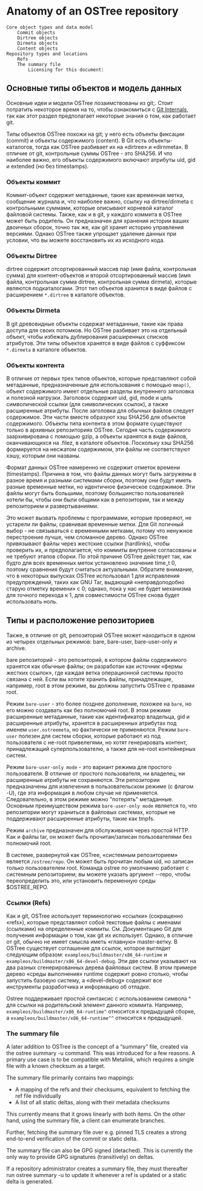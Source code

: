 # Anatomy of an OSTree repository

    Core object types and data model
        Commit objects
        Dirtree objects
        Dirmeta objects
        Content objects
    Repository types and locations
        Refs
        The summary file
            Licensing for this document:
## Основные типы объектов и модель данных

Основные идеи и модели OSTree позаимствованы из git;.
Стоит потратить некоторое время на то, чтобы ознакомиться с [Git Internals](http://git-scm.com/book/en/v2), так как этот раздел предполагает некоторые знания о том, как работает git.

Типы объектов OSTree похожи на git; у него есть объекты фиксации (commit) и объекты содержимого (content). 
В Git есть объекты-каталогов, тогда как OSTree разбивает их на «dirtree» и «dirnmeta». 
В  отличие от git, контрольные суммы OSTree - это SHA256. 
И что наиболее важно, его объекты содержимого включают атрибуты uid, gid и extended (но без timestamps). 


### Объекты коммит

Коммит-объект  содержит метаданные, такие как временная метка, сообщение журнала и, что наиболее важно, ссылку на  dirtree/dirmeta c контрольными суммами, которые описывают корневой каталог файловой системы. 
Также, как и в git, у каждого коммита в OSTree может быть родитель. 
Он предназначен для хранения истории ваших двоичных сборок, точно так же, как git хранит историю управления версиями. 
Однако OSTree также упрощает удаление данных при условии, что вы можете восстановить их из исходного кода. 

### Объекты Dirtree

dirtree содержит отсортированный массив пар (имя файла, контрольная сумма) для контент-объектов  и второй отсортированный массив (имя файла, контрольная сумма dirtree, контрольная сумма dirmeta), которые являются подкаталогами. Этот тип объектов хранится в виде файлов с расширением `*.dirtree` в каталоге объектов. 

### Объекты Dirmeta
В git древовидные объекты содержат метаданные, такие как права доступа для своих потомков. 
Но OSTree разбивает это на отдельный объект, чтобы избежать дублирования расширенных списков атрибутов. 
Эти типы объектов хранятся в виде файлов с суффиксом `*.dirmeta` в каталоге объектов. 

### Объекты контента

В отличие от первых трех типов объектов, которые представляют собой метаданные, предназначенные для использования с помощью `mmap()`, объект содержимого имеет отдельные разделы внутреннего заголовка и полезной нагрузки. Заголовок содержит uid, gid, mode и цель символической ссылки (для символических ссылок), а также расширенные атрибуты. После заголовка для обычных файлов следует содержимое. Эти части вместе образуют хэш SHA256 для объектов содержимого. Объекты типа контента в этом формате существуют только в архивных репозиториях OSTree. Сегодня часть содержимого заархивирована с помощью gzip, а объекты хранятся в виде файлов, оканчивающихся на .filez, в каталоге объектов. Поскольку хэш SHA256 формируется на несжатом содержимом, эти файлы не соответствуют хэшу, которым они названы.

Формат данных OSTree намеренно не содержит отметок времени (timestamps). Причина в том, что файлы данных могут быть загружены в разное время и разными системами сборки, поэтому они будут иметь разные временные метки, но идентичное физическое содержимое. Эти файлы могут быть большими, поэтому большинство пользователей хотели бы, чтобы они были общими как в репозитории, так и между репозиторием и развертываниями.

Это может вызвать проблемы с программами, которые проверяют, не устарели ли файлы, сравнивая временные метки. Для Git логичный выбор - не связываться с временными метками, потому что ненужное перестроение лучше, чем сломанное дерево. Однако OSTree привязывают файлы через жестские ссылки (hardlinks), чтобы проверить их, и предполагается, что коммиты внутренне согласованы и не требуют этапов сборки. 
По этой причине OSTree действует так, как будто для всех временных меток установлено значение time_t 0, поэтому сравнения будут считаться актуальными. 
Обратите внимание, что в некоторых выпусках OSTree использовал 1 для исправления предупреждений, таких как GNU Tar, выдающий «неправдоподобно старую отметку времени» с 0; однако, пока у нас не будет механизма для точного перехода к 1, для совместимости OSTree снова будет использовать ноль.

## Типы и расположение репозиториев

Также, в отличие от git, репозиторий OSTree может находиться в одном из четырех отдельных режимов: bare, bare-user, bare-user-only и archive. 

bare репозиторий - это репозиторий, в котором файлы содержимого хранятся как обычные файлы; он разработан как источник «фермы жестких ссылок», где каждая ветка операционной системы просто связана с ней. 
Если вы хотите хранить файлы, принадлежащие, например, root в этом режиме, вы должны запустить OSTree с правами root.

Режим `bare-user` - это более позднее дополнение, похожее на `bare`, но его можно создавать как без полномочий root. 
В этом режиме расширенные метаданные, такие как идентификатор владельца, gid и расширенные атрибуты, хранятся в расширенных атрибутах под именем `user.ostreemeta`, но фактически не применяются. Режим `bare-user` полезен для систем сборки, которые работают из под пользователя с не-root привелегями, но хотят генерировать контент, принадлежащий суперпользователю, а также для 
не-root контейнерных систем.

Режим `bare-user-only mode` - это вариант режима для простого пользователя. В отличие от простого пользователя, ни владелец, ни расширенные атрибуты не сохраняются. 
Эти репозитории предназначены для извлечения в пользовательском режиме (с флагом -U), где эта информация в любом случае не применяется. 
Следовательно, в этом режиме можно "потерять" метаданные. 
Основным преимуществом режима `bare-user-only mode` является то, что репозитории могут храниться в файловых системах, которые не поддерживают расширенные атрибуты, такие как tmpfs.

Режим `archive` предназначен для обслуживания через простой HTTP. 
Как и файлы tar, он может быть прочитан/записан пользователями без полномочий root.

В системе, развернутой как OSTree, «системным репозиторием» является `/ostree/repo`. 
Он может быть прочитан любым uid, но записан только пользователем root. 
Команда ostree по умолчанию работает с системным репозиторием; вы можете указать аргумент --repo, чтобы переопределить это, или установить переменную среды $OSTREE_REPO. 

### Ссылки (Refs)

Как и git, OSTree использует терминологию «ссылки» (сокращенно «refs»), которые представляют собой текстовые файлы с именами (ссылками) на определенные коммиты. 
См. Документацию Git для получения информации о том, как git их использует. Однако, в отличие от git, обычно не имеет смысла иметь «главную» master-ветку. 
В OSTree существует соглашение для ссылок, которое выглядит следующим образом: `exampleos/buildmaster/x86_64-runtime` и `exampleos/buildmaster/x86_64-devel-debug`. 
Эти две ссылки указывают на два разных сгенерированных дерева файловых систем. В этом примере дерево «среды выполнения» runtime содержит ровно столько, чтобы запустить базовую систему, 
а «devel-debug» содержит все инструменты разработчика и информацию об отладке.

Ostree поддерживает простой синтаксис с использованием символа ^ для ссылки на родительский элемент данного коммита. 
Например, `exampleos/buildmaster/x86_64-runtime^` относится к предыдущей сборке, а `exampleos/buildmaster/x86_64-runtime^^` относится к предыдущей. 

### The summary file

A later addition to OSTree is the concept of a “summary” file, created via the ostree summary -u command. This was introduced for a few reasons. A primary use case is to be compatible with Metalink, which requires a single file with a known checksum as a target.

The summary file primarily contains two mappings:

-    A mapping of the refs and their checksums, equivalent to fetching the ref file individually
-    A list of all static deltas, along with their metadata checksums

This currently means that it grows linearly with both items. On the other hand, using the summary file, a client can enumerate branches.

Further, fetching the summary file over e.g. pinned TLS creates a strong end-to-end verification of the commit or static delta.

The summary file can also be GPG signed (detached). This is currently the only way to provide GPG signatures (transitively) on deltas.

If a repository administrator creates a summary file, they must thereafter run ostree summary -u to update it whenever a ref is updated or a static delta is generated.
